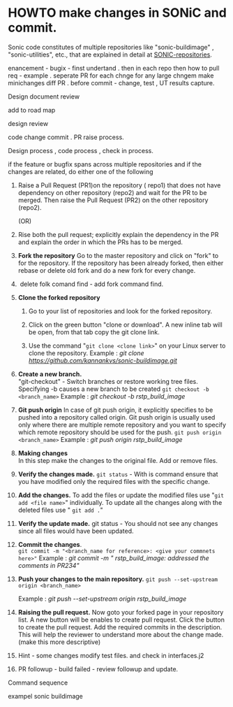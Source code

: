 # HOWTO make changes in SONiC and commit.  

Sonic code constitutes of multiple repositories like "sonic-buildimage" , "sonic-utilities", etc., that are explained in detail at [SONIC-repositories](https://github.com/Azure/SONiC/blob/master/sourcecode.md). 

enancement - bugix - finst undertand . then in each repo then how to pull req - example . seperate PR for each chnge for any large chngem make minichanges diff PR .  before commit - change,  test , UT results capture. 

Design document review 

add to road map

design review 

code change commit . PR raise process. 

Design process , code process , check in process. 







if the feature or bugfix spans across multiple repositories and if the changes are related, do either one of the following 

1. Raise a Pull Request (PR1)on the repository ( repo1) that does not have dependency  on other repository (repo2) and wait for the PR to be merged. Then raise the  Pull Request (PR2) on the other repository (repo2). 

   (OR)

2.  Rise both the pull request; explicitly explain the dependency in the PR and explain the order in which the PRs has to be merged. 

1. **Fork the repository** 
  Go to the master repository and click on "fork" to for the repository. If the repository has been already forked, then either rebase or delete old fork and do a new fork for every change.  

  1. ​	delete folk comand find - add fork command find. 

  

2. **Clone the forked repository**

   1. Go to your list of repositories and look for the forked repository. 

   2. Click on the green button "clone or download". A new inline tab will be open, from that tab copy the git clone link. 

   3. Use the command "`git clone <clone link>`" on your Linux server to clone the repository. 
     Example : *git clone https://github.com/kannankvs/sonic-buildimage.git*

     

3. **Create a new branch.**   
   "git-checkout" - Switch branches or restore working tree files. Specifying -b causes a new branch to be created 
   `git checkout -b <branch_name>`
   Example : *git checkout -b rstp_build_image*

   

4. **Git push origin** 
    In case of git push origin, it explicitly specifies to be pushed into a repository called origin. Git push origin is usually used only where there are multiple remote repository and you want to specify which remote repository should be used for the push.
     `git push origin <branch_name>`
    Example : *git push origin rstp_build_image*	

    

5. **Making changes**	
   In this step make the changes to the original file. Add or remove files. 

   

6. **Verify the changes made.** 
   `git status`  - With is command ensure that you have modified only the required files with the specific change. 

   

7. **Add the changes.**
   To add the files or update the modified files use "`git add <file name>`" individually. 
   To update all the changes along with the deleted files use " `git add .`"

   

8. **Verify the update made.** 
   git status  - You should not see any changes since all files would have been updated. 

   

9. **Commit the changes**.   
   `git commit -m "<branch_name for reference>: <give your commnets here>"` 
   Example :  *git commit -m " rstp_build_image: addressed the comments in PR234"*

   

 10. **Push your changes to the main repository.**
    `git push --set-upstream origin <branch_name>`

     Example : *git push --set-upstream origin rstp_build_image*

    

 11. **Raising the pull request.** 
     Now goto your forked page in your repository list. A new button will be enables to create pull request. Click the button to create the pull request. Add the required commits in the description. This will help the reviewer to understand more about the change made.  (make this more descriptive)

 12. Hint - some changes modify test files. and check in interfaces.j2  

 13. PR followup - build failed - review followup and update. 

Command sequence 

exampel sonic buildimage 